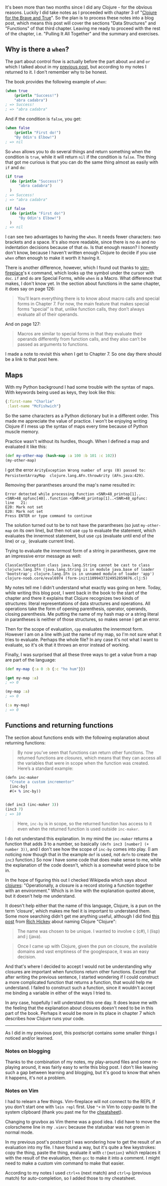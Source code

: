 <!--
.. title: (clj 4) Learning about when, maps and closures
.. slug: clj4-learning-when-maps-closures
.. date: 2020-07-31 22:25:15 UTC+02:00
.. tags: clojure, brave-true, when, maps, closures
.. category: clojure
.. link: 
.. description:
.. type: text
-->

It's been more than two months since I did any Clojure - for the obvious reasons. Luckily I did take notes as I proceeded with chapter 3 of "[Clojure for the Brave and True](https://www.braveclojure.com/)". So the plan is to process these notes into a blog post, which means this post will cover the sections "Data Structures" and "Functions" of that third chapter. Leaving me ready to proceed with the rest of the chapter, i.e. "Pulling It All Together" and the summary and exercises.


## Why is there a `when`?
The part about control flow is actually before the part about `and` and `or` which I talked about in my [previous post](/blog/clj3-and-or-being-weird), but according to my notes I returned to it. I don't remember why to be honest.

The book provides the following example of `when`:
```clojure
(when true
	(println "Success!")
	"abra cadabra")
; => Success!
; => "abra cadabra"
```

<!-- TEASER_END -->

And if the condition is `false`, you get:
```clojure
(when false
	(println "First do!")
	"By Odin's Elbow!")
; => nil
```

So `when` allows you to do several things and return something when the condition is `true`, while it will return `nil` if the condition is `false`. The thing that got me curious is that you can do the same thing almost as easily with `if` and `do`:
```clojure
(if true
  (do (println "Success!")
      "abra cadabra")
  )
; => Success!
; => "abra cadabra"

(if false
  (do (println "First do!")
      "By Odin's Elbow!")
  )
; => nil
```

I can see two advantages to having the `when`. It needs fewer characters: two brackets and a space. It's also more readable, since there is no `do` and no indentation decisions because of that `do`. Is that enough reason? I honestly don't know, because I haven't written enough Clojure to decide if you use `when` often enough to make it worth it having it.

There is another difference, however, which I found out thanks to [vim-fireplace](https://github.com/tpope/vim-fireplace)'s `K` command, which looks up the symbol under the cursor with `doc`. `if` and `do` are Special Forms, while `when` is a Macro. What difference that makes, I don't know yet. In the section about functions in the same chapter, it does say on page 126:
> You’ll learn everything there is to know about macro calls and special forms in Chapter 7. For now, the main feature that makes special forms “special” is that, unlike function calls, they don’t always evaluate all of their operands.

And on page 127:
> Macros are similar to special forms in that they evaluate their operands differently from function calls, and they also can’t be passed as arguments to functions.

I made a note to revisit this when I get to Chapter 7. So one day there should be a link to that post here.


## Maps
With my Python background I had some trouble with the syntax of maps. With keywords being used as keys, they look like this:
```clojure
{:first-name "Charlie"
 :last-name "McFishwich"}
```
So the same characters as a Python dictionary but in a different order. This made me appreciate the value of practice. I won't be enjoying writing Clojure if I mess up the syntax of maps every time because of Python muscle memory.

Practice wasn't without its hurdles, though. When I defined a map and evaluated it like this:
```clojure
(def my-other-map (hash-map :a 100 :b 101 :c 102))
(my-other-map)
```
I got the error `ArityException Wrong number of args (0) passed to: PersistentArrayMap  clojure.lang.AFn.throwArity (AFn.java:429)`. 

Removing ther parantheses around the map's name resulted in:
```text
Error detected while processing function <SNR>48_printop[1]..<SNR>48_opfunc[40]..function <SNR>48_printop[1]..<SNR>48_opfunc:
line   21:
E20: Mark not set
E20: Mark not set
Press ENTER or type command to continue
```

The solution turned out to be to not have the parantheses (so just `my-other-map` on its own line), but then not use `cpp` to evaluate the statement, which evaluates the innermost statement, but use `cp$` (evaluate until end of the line) or `cp_` (evaluate current line).

Trying to evaluate the innermost form of a string in parantheses, gave me an impressive error message as well:
```text
ClassCastException class java.lang.String cannot be cast to class clojure.lang.IFn (java.lang.String is in module java.base of loader 'bootstrap'; clojure.lang.IFn is in unnamed module of loader 'app')  clojure-noob.core/eval6974 (form-init11099437324952859876.clj:5)
```

My notes tell me I didn't understand what exactly was going on here. Today, while writing this blog post, I went back in the book to the start of the chapter and there it explains that Clojure recognizes two kinds of structures: literal representations of data structures and operations. All operations take the form of opening parenthesis, operator, operands, closing parenthesis. Me putting the name of my hash map or a string literal in parantheses is neither of those structures, so makes sense I get an error.

Then for the scope of evaluation, `cpp` evaluates the innermost form. However I am on a line with just the name of my map, so I'm not sure what it tries to evaluate. Perhaps the whole file? In any case it's not what I want to evaluate, so it's ok that it throws an error instead of working.

Finally, I was surprised that all these three ways to get a value from a map are part of the language:
```clojure
(def my-map {:a 0 :b {:c "ho hum"}})

(get my-map :a)
; => 0

(my-map :a)
; => 0

(:a my-map)
; => 0
```

## Functions and returning functions
The section about functions ends with the following explanation about returning functions:
>By now you’ve seen that functions can return other functions. The returned functions are _closures_, which means that they can access all the variables that were in scope when the function was created. Here’s a standard example:

```clojure
(defn inc-maker
  "Create a custom incrementor"
  [inc-by]
  #(+ % inc-by))


(def inc3 (inc-maker 3))
(inc3 7)
; => 10
```

> Here, `inc-by` is in scope, so the returned function has access to it even when the returned function is used outside `inc-maker`.

I do not understand this explanation. In my mind the `inc-maker` returns a function that adds 3 to a number, so basically `(defn inc3 [number] (+ number 3))`, and I don't see how the scope of `inc-by` comes into play. (I am noticing now though that in the example `def` is used, not `defn` to create the `inc3` function.) So now I have some code that does make sense to me, while the explanation of the code doesn't, which is a somewhat weird place to be in.

In the hope of figuring this out I checked Wikipedia which says about [clojures](https://en.wikipedia.org/wiki/Closure_(computer_programming)): "Operationally, a closure is a record storing a function together with an environment." Which is in line with the explanation quoted above, but it doesn't help me understand.

It doesn't help either that the name of this language, Clojure, is a pun on the term 'closure', which makes me feel it is important to understand them. Some more searching didn't get me anything useful, although I did find [this post](https://groups.google.com/forum/#!msg/clojure/4uDxeOS8pwY/UHiYp7p1a3YJ) from [Rich Hickey](https://twitter.com/richhickey) about naming Clojure "Clojure":
> The name was chosen to be unique. I wanted to involve c (c#), l (lisp)
and j (java).

> Once I came up with Clojure, given the pun on closure, the available
domains and vast emptiness of the googlespace, it was an easy
decision.

And that's where I decided to accept I would not be understanding why closures are important when functions return other functions. Except that after writing the previous sentence, I started wondering if I could construct a more complicated function that returns a function, that would help me understand. I failed to construct such a function, since it wouldn't accept me binding a variable in either of the ways I tried to.

In any case, hopefully I will understand this one day. It does leave me with the feeling that the explanation about closures doesn't need to be in this part of the book. Perhaps it would be more in its place in chapter 7 which describes how Clojure runs your code.

---

As I did in my previous post, this postscript contains some smaller things I noticed and/or learned.

### Notes on blogging
Thanks to the combination of my notes, my play-around files and some re-playing around, it was fairly easy to write this blog post. I don't like leaving such a gap between learning and blogging, but it's good to know that when it happens, it's not a problem.

### Notes on Vim
I had to relearn a few things. Vim-fireplace will not connect to the REPL if you don't start one with `lein repl` first. Use `"+` in Vim to copy-paste to the system clipboard (thank you past me for the [cheatsheet]((/my-projects/clojure-vim-cheatsheet))).

Changing to gruvbox as Vim theme was a good idea. I did have to move the colorscheme line in my `.vimrc` because the statusbar was not green in normal mode.

In my previous post's postscrpit I was wondering how to get the result of an evaluation into my file. I have found a way, but it's quite a few keystrokes: copy the thing, paste the thing, evaluate it with `c!{motion}` which replaces it with the result of the evaluation, then `gcc` to make it into a comment. I might need to make a custom vim command to make that easier.

According to my notes I used `ctrl+n` (next match) and `ctrl+p` (previous match) for auto-completion, so I added those to my cheatsheet.
